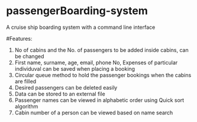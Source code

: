 # passengerBoarding-system

A cruise ship boarding system with a command line interface

#Features:

1. No of cabins and the No. of passengers to be added inside cabins, can be changed
2. First name, surname, age, email, phone No, Expenses of particular individuval can be saved when placing a booking
3. Circular queue method to hold the passenger bookings when the cabins are filled
4. Desired passengers can be deleted easily
5. Data can be stored to an external file
6. Passenger names can be viewed in alphabetic order using Quick sort algorithm
7. Cabin number of a person can be viewed based on name search
